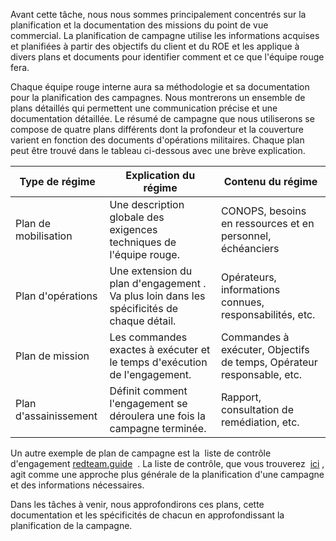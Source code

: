 Avant cette tâche, nous nous sommes principalement concentrés sur la planification et la documentation des missions du point de vue commercial. La planification de campagne utilise les informations acquises et planifiées à partir des objectifs du client et du ROE et les applique à divers plans et documents pour identifier comment et ce que l'équipe rouge fera.

Chaque équipe rouge interne aura sa méthodologie et sa documentation pour la planification des campagnes. Nous montrerons un ensemble de plans détaillés qui permettent une communication précise et une documentation détaillée. Le résumé de campagne que nous utiliserons se compose de quatre plans différents dont la profondeur et la couverture varient en fonction des documents d'opérations militaires. Chaque plan peut être trouvé dans le tableau ci-dessous avec une brève explication.

| Type de régime        | Explication du régime                                                                         | Contenu du régime                                                         |
| --------------------- | --------------------------------------------------------------------------------------------- | ------------------------------------------------------------------------- |
| Plan de mobilisation  | Une description globale des exigences techniques de l'équipe rouge.<br>                       | CONOPS, besoins en ressources et en personnel, échéanciers<br>            |
| Plan d'opérations     | Une extension du plan d'engagement . Va plus loin dans les spécificités de chaque détail.<br> | Opérateurs, informations connues, responsabilités, etc.<br>               |
| Plan de mission       | Les commandes exactes à exécuter et le temps d'exécution de l'engagement.<br>                 | Commandes à exécuter, Objectifs de temps, Opérateur responsable, etc.<br> |
| Plan d'assainissement | Définit comment l'engagement se déroulera une fois la campagne terminée.<br>                  | Rapport, consultation de remédiation, etc.<br>                            |



Un autre exemple de plan de campagne est la  liste de contrôle d'engagement [redteam.guide](http://redteam.guide/)  . La liste de contrôle, que vous trouverez  [ici](https://redteam.guide/docs/checklists/red-team-checklist/) , agit comme une approche plus générale de la planification d'une campagne et des informations nécessaires.

Dans les tâches à venir, nous approfondirons ces plans, cette documentation et les spécificités de chacun en approfondissant la planification de la campagne.
